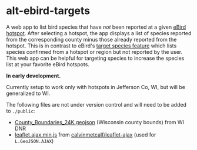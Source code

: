# alt-ebird-targets

A web app to list bird species that have *not* been reported at a given
[eBird](https://ebird.org/home) [hotspot](https://ebird.org/hotspots).
After selecting a hotspot, the app displays a list of species reported from the
corresponding county minus those already reported from the hotspot.
This is in contrast to eBird's
[target species feature](https://ebird.org/targets) which lists species
confirmed from a hotspot or region but not reported by the user.
This web app can be helpful for targeting species to increase the species list
at your favorite eBird hotspots.

**In early development.**

Currently setup to work only with hotspots in Jefferson Co, WI, but will be
generalized to WI.

The following files are not under version control and will need to be added to
`./public`:

- [County_Boundaries_24K.geojson](https://data-wi-dnr.opendata.arcgis.com/datasets/wi-dnr::county-boundaries-24k/explore)
(Wisconsin county bounds) from WI DNR
- [leaflet.ajax.min.js](https://github.com/calvinmetcalf/leaflet-ajax/blob/gh-pages/dist/leaflet.ajax.min.js)
from [calvinmetcalf/leaflet-ajax](https://github.com/calvinmetcalf/leaflet-ajax)
(used for `L.GeoJSON.AJAX`)
